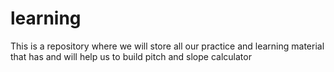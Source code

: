 # learning
This is a repository where we will store all our practice and learning material that has and will help us to build pitch and slope calculator
